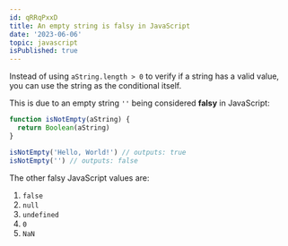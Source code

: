 ```yaml
---
id: qRRqPxxD
title: An empty string is falsy in JavaScript
date: '2023-06-06'
topic: javascript
isPublished: true
---
```


Instead of using `aString.length > 0` to verify if a string has a valid value, you can use the string as the conditional itself. 

This is due to an empty string `''` being considered **falsy** in JavaScript:

```javascript showLineNumbers
function isNotEmpty(aString) {
  return Boolean(aString)
}

isNotEmpty('Hello, World!') // outputs: true
isNotEmpty('') // outputs: false
```

The other falsy JavaScript values are:
1. `false`
2. `null`
3. `undefined`
4. `0`
5. `NaN`